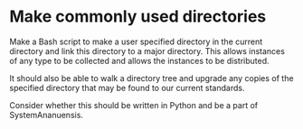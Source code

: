 # Make commonly used directories

 Make a Bash script to make a user specified  directory in the current directory and link this directory to a major directory. This allows instances of any type to be collected and allows the instances to be distributed.
 
 It should also be able to walk a directory tree and upgrade any copies of the specified directory that may be found to our current standards.

 Consider whether this should be written in Python and be a part of SystemAnanuensis.